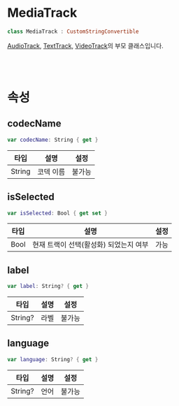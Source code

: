 # MediaTrack

```swift
class MediaTrack : CustomStringConvertible
```

[AudioTrack](../audio-track/home.md), [TextTrack](../text-track/home.md), [VideoTrack](../video-track/home.md)의 부모 클래스입니다.

<br><br>
# 속성

## codecName
```swift
var codecName: String { get }
```
|타입|설명|설정|
|:--:|:--:|:--:|
|String|코덱 이름|불가능|

## isSelected
```swift
var isSelected: Bool { get set }
```
|타입|설명|설정|
|:--:|:--:|:--:|
|Bool|현재 트랙이 선택(활성화) 되었는지 여부|가능|

## label
```swift
var label: String? { get }
```
|타입|설명|설정|
|:--:|:--:|:--:|
|String?|라벨|불가능|

## language
```swift
var language: String? { get }
```

|타입|설명|설정|
|:--:|:--:|:--:|
|String?|언어|불가능|